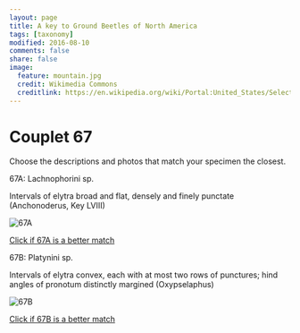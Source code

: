 ```yaml
---
layout: page
title: A key to Ground Beetles of North America
tags: [taxonomy]
modified: 2016-08-10
comments: false
share: false
image:
  feature: mountain.jpg
  credit: Wikimedia Commons
  creditlink: https://en.wikipedia.org/wiki/Portal:United_States/Selected_panorama#/media/File:Mount_Ellinor,_Mount_Washington_Panorama.jpg
---
```


# Couplet 67


Choose the descriptions and photos that match your specimen the closest. 

67A: Lachnophorini sp. 

Intervals of elytra broad and flat, densely and finely punctate (Anchonoderus, Key LVIII)

![67A](//klevan.github.io/images/keyfigs/Key1_67_67A.png)

[Click if 67A is a better match](https://en.wikipedia.org/wiki/Lachnophorini)


67B: Platynini sp. 

Intervals of elytra convex, each with at most two rows of punctures; hind angles of pronotum distinctly margined (Oxypselaphus)

![67B](//klevan.github.io/images/keyfigs/Key1_67_67B.png)

[Click if 67B is a better match](https://en.wikipedia.org/wiki/Platynini)

